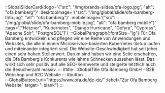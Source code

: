 ::GlobalSliderCard{:logo='{"src": "/img/brands-slides/ofa-logo.jpg", "alt": "ofa bamberg"}' :desktopImage='{"src": "/img/global/slide/ofa-bamberg-foto.jpg", "alt": "ofa bamberg"}' :mobileImage='{"src": "/img/global/slide/ofa-bamberg-mobile.jpg", "alt": "ofa bamberg mobile"}' :tags='["Hetzner", "Kubernetes", "Django Hurricane", "Gefyra", "Cypress", "Apache Solr", "PostgreSQL"]'}
:::GlobalParagraph{:fontSize="lg"}
Für Ofa Bamberg entwickeln und pflegen wir eine Reihe von Anwendungen und Websites, die alle in einem Microservice-basierten Kubernetes-Setup laufen und miteinander integriert sind. Die Website-Geschwindigkeit hat seit jeher einen sehr hohen Stellenwert. Darum sind haben wir eine Seite erschaffen, die Ofa Bamberg's Konkurents wie lahme Schnecken aussehen lässt. Das wirkt sich sehr positiv auf alle SEO-Kennwerte und steigerte letztlich auch die Besucherzahl massiv.
:::
#title
:::GlobalTitle
Ofa Bamberg GmbH - B2B Webshop und B2C Website
:::
#button
:::GlobalButton{:url="https://www.ofa.de/de-de/" :label="Zur Ofa Bamberg Website" target="_blank"}
:::
